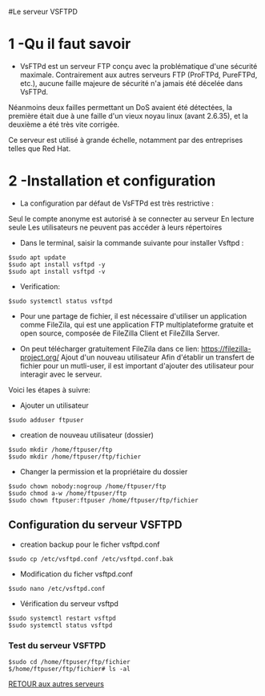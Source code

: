 #Le serveur VSFTPD
# 1 -Qu il faut savoir
  - VsFTPd est un serveur FTP conçu avec la problématique d'une sécurité maximale. Contrairement aux autres serveurs FTP (ProFTPd, PureFTPd, etc.), aucune faille majeure de sécurité n'a jamais été décelée dans VsFTPd.

Néanmoins deux failles permettant un DoS avaient été détectées, la première était due à une faille d'un vieux noyau linux (avant 2.6.35), et la deuxième a été très vite corrigée.

Ce serveur est utilisé à grande échelle, notamment par des entreprises telles que Red Hat.

# 2 -Installation et configuration
  - La configuration par défaut de VsFTPd est très restrictive :

Seul le compte anonyme est autorisé à se connecter au serveur
En lecture seule
Les utilisateurs ne peuvent pas accéder à leurs répertoires

  - Dans le terminal, saisir la commande suivante pour installer Vsftpd :
```
$sudo apt update
$sudo apt install vsftpd -y
$sudo apt install vsftpd -v
```

  - Verification:

```
$sudo systemctl status vsftpd
```
  - Pour une partage de fichier, il est nécessaire d'utiliser un application comme FileZila, qui est une application FTP multiplateforme gratuite et open source, composée de FileZilla Client et FileZilla Server.

  - On peut télécharger gratuitement FileZila dans ce lien: 
 <https://filezilla-project.org/>
  Ajout d'un nouveau utilisateur
Afin d'établir un transfert de fichier pour un mutli-user, il est important d'ajouter des utilisateur pour interagir avec le serveur.

Voici les étapes à suivre:

- Ajouter un utilisateur

```
$sudo adduser ftpuser
```

- creation de nouveau utilisateur (dossier)
```
$sudo mkdir /home/ftpuser/ftp
$sudo mkdir /home/ftpuser/ftp/fichier
```

- Changer la permission et la propriétaire du dossier

```
$sudo chown nobody:nogroup /home/ftpuser/ftp 
$sudo chmod a-w /home/ftpuser/ftp
$sudo chown ftpuser:ftpuser /home/ftpuser/ftp/fichier
```

##  Configuration du serveur VSFTPD
- creation backup pour le ficher vsftpd.conf

```
$sudo cp /etc/vsftpd.conf /etc/vsftpd.conf.bak
```

  - Modification du ficher vsftpd.conf

```
$sudo nano /etc/vsftpd.conf
```

  - Vérification du serveur vsftpd

```
$sudo systemctl restart vsftpd
$sudo systemctl status vsftpd
```

###  Test du serveur VSFTPD

```
$sudo cd /home/ftpuser/ftp/fichier
$/home/ftpuser/ftp/fichier# ls -al
```

<a href='https://github.com/AinaR07/SYS1-Aina'>RETOUR aux autres serveurs</a>
